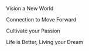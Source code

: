 Vision a New World


Connection to Move Forward


Cultivate your Passion


Life is Better, Living your Dream

